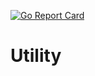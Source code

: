 [![Go Report Card](https://goreportcard.com/badge/github.com/MakeFang/GoUtility)](https://goreportcard.com/badge/github.com/MakeFang/GoUtility)

# Utility
